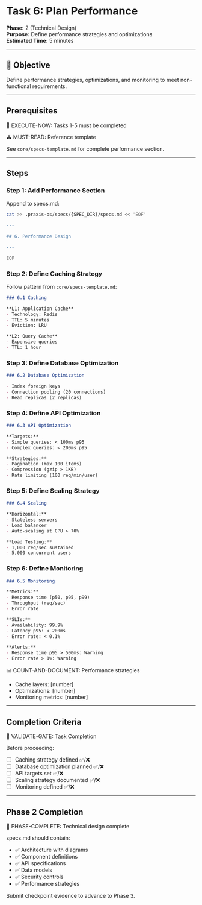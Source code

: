 # Task 6: Plan Performance

**Phase:** 2 (Technical Design)  
**Purpose:** Define performance strategies and optimizations  
**Estimated Time:** 5 minutes

---

## 🎯 Objective

Define performance strategies, optimizations, and monitoring to meet non-functional requirements.

---

## Prerequisites

🛑 EXECUTE-NOW: Tasks 1-5 must be completed

⚠️ MUST-READ: Reference template

See `core/specs-template.md` for complete performance section.

---

## Steps

### Step 1: Add Performance Section

Append to specs.md:

```bash
cat >> .praxis-os/specs/{SPEC_DIR}/specs.md << 'EOF'

---

## 6. Performance Design

---

EOF
```

### Step 2: Define Caching Strategy

Follow pattern from `core/specs-template.md`:

```markdown
### 6.1 Caching

**L1: Application Cache**
- Technology: Redis
- TTL: 5 minutes
- Eviction: LRU

**L2: Query Cache**
- Expensive queries
- TTL: 1 hour
```

### Step 3: Define Database Optimization

```markdown
### 6.2 Database Optimization

- Index foreign keys
- Connection pooling (20 connections)
- Read replicas (2 replicas)
```

### Step 4: Define API Optimization

```markdown
### 6.3 API Optimization

**Targets:**
- Simple queries: < 100ms p95
- Complex queries: < 200ms p95

**Strategies:**
- Pagination (max 100 items)
- Compression (gzip > 1KB)
- Rate limiting (100 req/min/user)
```

### Step 5: Define Scaling Strategy

```markdown
### 6.4 Scaling

**Horizontal:**
- Stateless servers
- Load balancer
- Auto-scaling at CPU > 70%

**Load Testing:**
- 1,000 req/sec sustained
- 5,000 concurrent users
```

### Step 6: Define Monitoring

```markdown
### 6.5 Monitoring

**Metrics:**
- Response time (p50, p95, p99)
- Throughput (req/sec)
- Error rate

**SLIs:**
- Availability: 99.9%
- Latency p95: < 200ms
- Error rate: < 0.1%

**Alerts:**
- Response time p95 > 500ms: Warning
- Error rate > 1%: Warning
```

📊 COUNT-AND-DOCUMENT: Performance strategies
- Cache layers: [number]
- Optimizations: [number]
- Monitoring metrics: [number]

---

## Completion Criteria

🛑 VALIDATE-GATE: Task Completion

Before proceeding:
- [ ] Caching strategy defined ✅/❌
- [ ] Database optimization planned ✅/❌
- [ ] API targets set ✅/❌
- [ ] Scaling strategy documented ✅/❌
- [ ] Monitoring defined ✅/❌

---

## Phase 2 Completion

🎯 PHASE-COMPLETE: Technical design complete

specs.md should contain:
- ✅ Architecture with diagrams
- ✅ Component definitions
- ✅ API specifications
- ✅ Data models
- ✅ Security controls
- ✅ Performance strategies

Submit checkpoint evidence to advance to Phase 3.